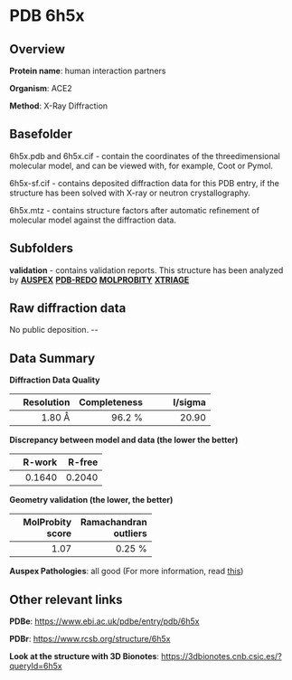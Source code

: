 # PDB 6h5x

## Overview

**Protein name**: human interaction partners

**Organism**: ACE2

**Method**: X-Ray Diffraction

## Basefolder

6h5x.pdb and 6h5x.cif - contain the coordinates of the threedimensional molecular model, and can be viewed with, for example, Coot or Pymol.

6h5x-sf.cif - contains deposited diffraction data for this PDB entry, if the structure has been solved with X-ray or neutron crystallography.

6h5x.mtz - contains structure factors after automatic refinement of molecular model against the diffraction data.

## Subfolders





**validation** - contains validation reports. This structure has been analyzed by [**AUSPEX**](https://github.com/thorn-lab/coronavirus_structural_task_force/tree/master/pdb/human_interaction_partners/ACE2/6h5x/validation/auspex) [**PDB-REDO**](https://github.com/thorn-lab/coronavirus_structural_task_force/tree/master/pdb/human_interaction_partners/ACE2/6h5x/validation/pdb-redo) [**MOLPROBITY**](https://github.com/thorn-lab/coronavirus_structural_task_force/tree/master/pdb/human_interaction_partners/ACE2/6h5x/validation/molprobity) [**XTRIAGE**](https://github.com/thorn-lab/coronavirus_structural_task_force/blob/master/pdb/human_interaction_partners/ACE2/6h5x/validation/Xtriage_output.log) 

## Raw diffraction data

No public deposition. --<br> 

## Data Summary
**Diffraction Data Quality**

|   | Resolution | Completeness| I/sigma |
|---|-------------:|----------------:|--------------:|
|   |1.80 Å|96.2  %|<img width=50/>20.90|

**Discrepancy between model and data (the lower the better)**

|   | **R-work**| **R-free**   
|---|-------------:|----------------:|           
||  0.1640|  0.2040|

**Geometry validation (the lower, the better)**

|   |**MolProbity<br>score**| **Ramachandran<br>outliers** 
|---|-------------:|----------------:|
||  1.07|  0.25 %|

**Auspex Pathologies**: all good (For more information, read [this](https://github.com/thorn-lab/coronavirus_structural_task_force/blob/master/pdb/human_interaction_partners/ACE2/6h5x/validation/auspex/6h5x_auspex_comments.txt))

 



## Other relevant links 
**PDBe**:  https://www.ebi.ac.uk/pdbe/entry/pdb/6h5x
 
**PDBr**: https://www.rcsb.org/structure/6h5x 

**Look at the structure with 3D Bionotes**: https://3dbionotes.cnb.csic.es/?queryId=6h5x

